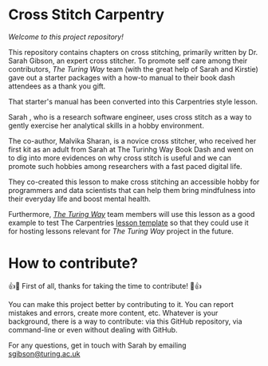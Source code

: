 # Cross Stitch Carpentry

*Welcome to this project repository!*

This repository contains chapters on cross stitching, primarily written by Dr. Sarah Gibson, an expert cross stitcher. 
To promote self care among their contributors, _The Turing Way_ team (with the great help of Sarah and Kirstie) gave out a starter packages with a how-to manual to their book dash attendees as a thank you gift.

That starter's manual has been converted into this Carpentries style lesson.

Sarah , who is a research software engineer, uses cross stitch as a way to gently exercise her analytical skills in a hobby environment.

The co-author, Malvika Sharan, is a novice cross stitcher, who received her first kit as an adult from Sarah at The Turinhg Way Book Dash and went on to dig into more evidences on why cross stitch is useful and we can promote such hobbies among researchers with a fast paced digital life.

They co-created this lesson to make cross stitching an accessible hobby for programmers and data scientists that can help them bring mindfulness into their everyday life and boost mental health.

Furthermore, [_The Turing Way_](https://github.com/alan-turing-institute/the-turing-way) team members will use this lesson as a good example to test The Carpentries [lesson template](https://github.com/carpentries/lesson-example) so that they could use it for hosting lessons relevant for _The Turing Way_ project in the future.

# How to contribute?

👍🎉 First of all, thanks for taking the time to contribute! 🎉👍

You can make this project better by contributing to it. 
You can report mistakes and errors, create more content, etc. Whatever is your background, there is a way to contribute: via this GitHub repository, via command-line or even without dealing with GitHub.

For any questions, get in touch with Sarah by emailing [sgibson@turing.ac.uk](mailto:sgibson@turing.ac.uk)
